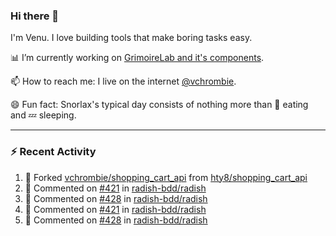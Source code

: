 ### Hi there 👋

I'm Venu. I love building tools that make boring tasks easy.

📊 I’m currently working on [GrimoireLab and it's components](https://chaoss.github.io/grimoirelab).

📫 How to reach me: I live on the internet [@vchrombie](https://www.google.co.in/search?q=vchrombie).

😄 Fun fact: Snorlax's typical day consists of nothing more than :doughnut: eating and :zzz: sleeping.

---

### :zap: Recent Activity

<!--RECENT_ACTIVITY:start-->
1. 🔱 Forked [vchrombie/shopping_cart_api](https://github.com/vchrombie/shopping_cart_api) from [hty8/shopping_cart_api](https://github.com/hty8/shopping_cart_api)
2. 💬 Commented on [#421](https://github.com/radish-bdd/radish/pull/421#issuecomment-1056817581) in [radish-bdd/radish](https://github.com/radish-bdd/radish)
3. 💬 Commented on [#428](https://github.com/radish-bdd/radish/pull/428#issuecomment-1056814179) in [radish-bdd/radish](https://github.com/radish-bdd/radish)
4. 💬 Commented on [#421](https://github.com/radish-bdd/radish/pull/421#issuecomment-1056812231) in [radish-bdd/radish](https://github.com/radish-bdd/radish)
5. 💬 Commented on [#428](https://github.com/radish-bdd/radish/pull/428#issuecomment-1056809525) in [radish-bdd/radish](https://github.com/radish-bdd/radish)
<!--RECENT_ACTIVITY:end-->

<!--
**vchrombie/vchrombie** is a ✨ _special_ ✨ repository because its `README.md` (this file) appears on your GitHub profile.

Here are some ideas to get you started:

- 🔭 I’m currently working on ...
- 🌱 I’m currently learning ...
- 👯 I’m looking to collaborate on ...
- 🤔 I’m looking for help with ...
- 💬 Ask me about ...
- 📫 How to reach me: ...
- 😄 Pronouns: ...
- ⚡ Fun fact: ...
-->
